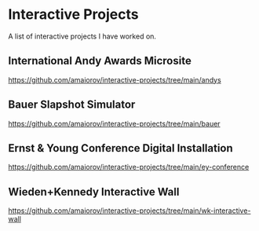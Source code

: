 # Interactive Projects

A list of interactive projects I have worked on.

## International Andy Awards Microsite
https://github.com/amaiorov/interactive-projects/tree/main/andys

## Bauer Slapshot Simulator
https://github.com/amaiorov/interactive-projects/tree/main/bauer

## Ernst & Young Conference Digital Installation
https://github.com/amaiorov/interactive-projects/tree/main/ey-conference

## Wieden+Kennedy Interactive Wall
https://github.com/amaiorov/interactive-projects/tree/main/wk-interactive-wall
